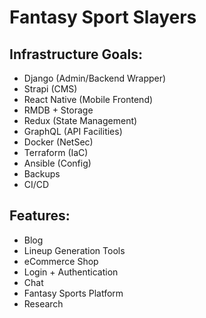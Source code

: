 # Fantasy Sport Slayers

## Infrastructure Goals:

- Django (Admin/Backend Wrapper)
- Strapi (CMS)
- React Native (Mobile Frontend)
- RMDB + Storage
- Redux (State Management)
- GraphQL (API Facilities)
- Docker (NetSec)
- Terraform (IaC)
- Ansible (Config)
- Backups
- CI/CD

## Features:

- Blog
- Lineup Generation Tools
- eCommerce Shop
- Login + Authentication
- Chat
- Fantasy Sports Platform
- Research
